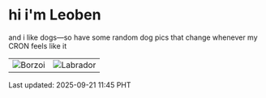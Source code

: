 # hi i'm Leoben

and i like dogs—so have some random dog pics that change whenever my CRON feels like it

|  |  |
|--------|----------|
| ![Borzoi](https://random-dog-vercel.vercel.app/api/random-borzoi?v=1758426304) | ![Labrador](https://random-dog-vercel.vercel.app/api/random-labrador?v=1758426304) |

Last updated: 2025-09-21 11:45 PHT
